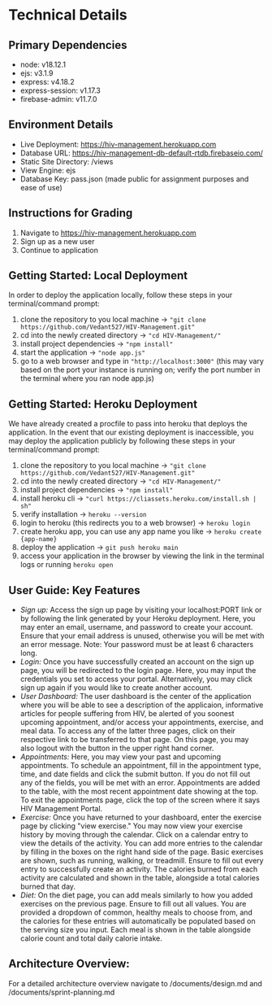 # Technical Details

## Primary Dependencies

 - node: v18.12.1
 - ejs: v3.1.9
 - express: v4.18.2
 - express-session: v1.17.3
 - firebase-admin: v11.7.0

## Environment Details

- Live Deployment: https://hiv-management.herokuapp.com
- Database URL: https://hiv-management-db-default-rtdb.firebaseio.com/
- Static Site Directory: /views
- View Engine: ejs
- Database Key: pass.json (made public for assignment purposes and ease of use)

## Instructions for Grading

1. Navigate to https://hiv-management.herokuapp.com
2. Sign up as a new user
3. Continue to application

## Getting Started: Local Deployment

In order to deploy the application locally, follow these steps in your terminal/command prompt:

 1. clone the repository to you local machine -> `"git clone https://github.com/Vedant527/HIV-Management.git"`
 2. cd into the newly created directory -> `"cd HIV-Management/"`
 3. install project dependencies -> `"npm install"`
 4. start the application -> `"node app.js"`
 5. go to a web browser and type in `"http://localhost:3000"` (this may vary based on the port your instance is running on; verify the port number in the terminal where you ran node app.js)

## Getting Started: Heroku Deployment

We have already created a procfile to pass into heroku that deploys the application. In the event that our existing deployment is inaccessible, you may deploy the application publicly by following these steps in your terminal/command prompt:


 1. clone the repository to you local machine -> `"git clone https://github.com/Vedant527/HIV-Management.git"`
 2. cd into the newly created directory -> `"cd HIV-Management/"`
 3. install project dependencies -> `"npm install"`
 4. install heroku cli -> `"curl https://cliassets.heroku.com/install.sh | sh"`
 5. verify installation -> `heroku --version`
 6. login to heroku (this redirects you to a web browser) -> `heroku login`
 7. create heroku app, you can use any app name you like -> `heroku create {app-name}`
 8. deploy the application -> `git push heroku main`
 9. access your application in the browser by viewing the link in the terminal logs or running `heroku open`

## User Guide: Key Features

 - *Sign up:* Access the sign up page by visiting your localhost:PORT link or by following the link generated by your Heroku deployment. Here, you may enter an email, username, and password to create your account. Ensure that your email address is unused, otherwise you will be met with an error message. Note: Your password must be at least 6 characters long.
 - *Login:* Once you have successfully created an account on the sign up page, you will be redirected to the login page. Here, you may input the credentials you set to access your portal. Alternatively, you may click sign up again if you would like to create another account.
 - *User Dashboard:* The user dashboard is the center of the application where you will be able to see a description of the applicaion, informative articles for people suffering from HIV, be alerted of you soonest upcoming appointment, and/or access your appointments, exercise, and meal data. To access any of the latter three pages, click on their respective link to be transferred to that page. On this page, you may also logout with the button in the upper right hand corner.
 - *Appointments:* Here, you may view your past and upcoming appointments. To schedule an appointment, fill in the appointment type, time, and date fields and click the submit button. If you do not fill out any of the fields, you will be met with an error. Appointments are added to the table, with the most recent appointment date showing at the top. To exit the appointments page, click the top of the screen where it says HIV Management Portal.
 - *Exercise:* Once you have returned to your dashboard, enter the exercise page by clicking "view exercise." You may now view your exercise history by moving through the calendar. Click on a calendar entry to view the details of the activity. You can add more entries to the calendar by filling in the boxes on the right hand side of the page. Basic exercises are shown, such as running, walking, or treadmill. Ensure to fill out every entry to successfully create an activity. The calories burned from each activity are calculated and shown in the table, alongside a total calories burned that day.
 - *Diet:* On the diet page, you can add meals similarly to how you added exercises on the previous page. Ensure to fill out all values. You are provided a dropdown of common, healthy meals to choose from, and the calories for these entries will automatically be populated based on the serving size you input. Each meal is shown in the table alongside calorie count and total daily calorie intake.

## Architecture Overview: 

For a detailed architecture overview navigate to /documents/design.md and /documents/sprint-planning.md


